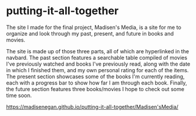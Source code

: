 # putting-it-all-together
The site I made for the final project, Madisen's Media, is a site for me to organize and look through my past, present, and future in books and movies. 

The site is made up of those three parts, all of which are hyperlinked in the navbard. The past section features a searchable table compiled of movies I've previously watched and books I've previously read, along with the date in which I finished them, and my own personal rating for each of the items. The present section showcases some of the books I'm currently reading, each with a progress bar to show how far I am through each book. Finally, the future section features three books/movies I hope to check out some time soon.

https://madisenegan.github.io/putting-it-all-together/Madisen'sMedia/
